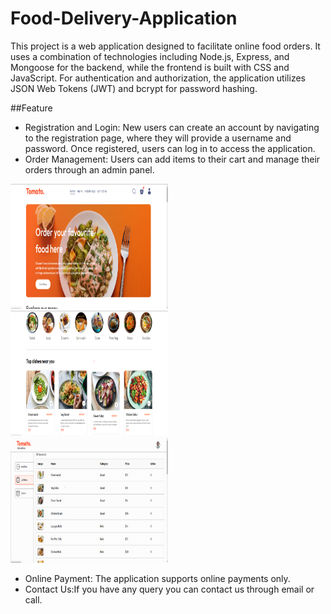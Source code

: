 # Food-Delivery-Application

This project is a web application designed to facilitate online food orders. It uses a combination of technologies including Node.js, Express, and Mongoose for the backend, while the frontend is built with CSS and JavaScript.
For authentication and authorization, the application utilizes JSON Web Tokens (JWT) and bcrypt for password hashing.

##Feature

- Registration and Login: New users can create an account by navigating to the registration page, where they will provide a username and password. Once registered, users can log in to access the application.
- Order Management: Users can add items to their cart and manage their orders through an admin panel.

<img src="Images%20of%20Food%20Delivery/front_page.png" alt="Image 1" width="50%" height="200" style="display;">
<img src="Images%20of%20Food%20Delivery/menu_section.png" alt="Image 1" width="50%" height="200" style="display;">
<img src="Images%20of%20Food%20Delivery/admin_panel.png" alt="Image 1" width="50%" height="200" style="display;">

- Online Payment: The application supports online payments only.
- Contact Us:If you have any query you can contact us through email or call.


